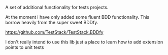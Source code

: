 A set of additional functionality for tests projects.

At the moment i have only added some fluent BDD functionality.  This borrow heavily from the super sweet BDDfy.

https://github.com/TestStack/TestStack.BDDfy

I don't really intend to use this lib just a place to learn how to add extension points to unit tests
